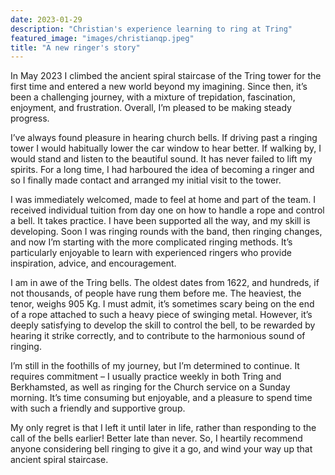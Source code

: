 ```yaml
---
date: 2023-01-29
description: "Christian's experience learning to ring at Tring"
featured_image: "images/christianqp.jpeg"
title: "A new ringer's story"
---
```

In May 2023 I climbed the ancient spiral staircase of the Tring tower for the first time and entered a new world beyond my imagining. Since then, it’s been a challenging journey, with a mixture of trepidation, fascination, enjoyment, and frustration. Overall, I’m pleased to be making steady progress.

I’ve always found pleasure in hearing church bells. If driving past a ringing tower I would habitually lower the car window to hear better. If walking by, I would stand and listen to the beautiful sound. It has never failed to lift my spirits. For a long time, I had harboured the idea of becoming a ringer and so I finally made contact and arranged my initial visit to the tower.

I was immediately welcomed, made to feel at home and part of the team. I received individual tuition from day one on how to handle a rope and control a bell. It takes practice. I have been supported all the way, and my skill is developing. Soon I was ringing rounds with the band, then ringing changes, and now I’m starting with the more complicated ringing methods. It’s particularly enjoyable to learn with experienced ringers who provide inspiration, advice, and encouragement.

I am in awe of the Tring bells. The oldest dates from 1622, and hundreds, if not thousands, of people have rung them before me. The heaviest, the tenor, weighs 905 Kg. I must admit, it’s sometimes scary being on the end of a rope attached to such a heavy piece of swinging metal. However, it’s deeply satisfying to develop the skill to control the bell, to be rewarded by hearing it strike correctly, and to contribute to the harmonious sound of ringing.

I’m still in the foothills of my journey, but I’m determined to continue. It requires commitment – I usually practice weekly in both Tring and Berkhamsted, as well as ringing for the Church service on a Sunday morning. It’s time consuming but enjoyable, and a pleasure to spend time with such a friendly and supportive group.

My only regret is that I left it until later in life, rather than responding to the call of the bells earlier! Better late than never. So, I heartily recommend anyone considering bell ringing to give it a go, and wind your way up that ancient spiral staircase.
